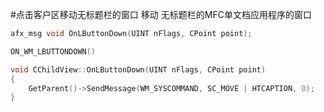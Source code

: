 #点击客户区移动无标题栏的窗口
移动 无标题栏的MFC单文档应用程序的窗口
```cpp
afx_msg void OnLButtonDown(UINT nFlags, CPoint point);
```
```cpp
ON_WM_LBUTTONDOWN()
```
```cpp
void CChildView::OnLButtonDown(UINT nFlags, CPoint point)
{
	GetParent()->SendMessage(WM_SYSCOMMAND, SC_MOVE | HTCAPTION, 0);
}
```
